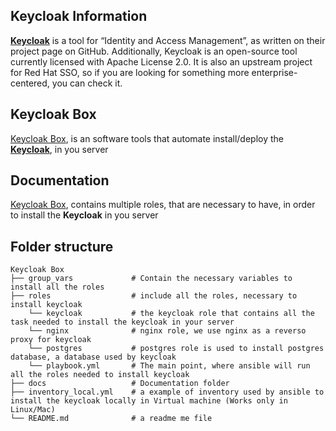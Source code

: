 ## Keycloak Information

[__Keycloak__](https://www.keycloak.org/) is a tool for “Identity and Access Management”, as written on their project page on GitHub. Additionally, Keycloak is an open-source tool currently licensed with Apache License 2.0. It is also an upstream project for Red Hat SSO, so if you are looking for something more enterprise-centered, you can check it.

## Keycloak Box

[Keycloak Box](https://gitlab.com/e.kacaj/keycloak-box), is an software tools that automate install/deploy the [__Keycloak__](https://www.keycloak.org/), in you server

## Documentation
[Keycloak Box](https://gitlab.com/e.kacaj/keycloak-box), contains multiple roles, that are necessary to have, in order to install the __Keycloak__ in you server

## Folder structure

    Keycloak Box
    ├── group_vars             # Contain the necessary variables to install all the roles 
    ├── roles                  # include all the roles, necessary to install keycloak 
        └── keycloak           # the keycloak role that contains all the task needed to install the keycloak in your server
        └── nginx              # nginx role, we use nginx as a reverso proxy for keycloak
        └── postgres           # postgres role is used to install postgres database, a database used by keycloak
        └── playbook.yml       # The main point, where ansible will run all the roles needed to install keycloak
    ├── docs                   # Documentation folder
    ├── inventory_local.yml    # a example of inventory used by ansible to install the keycloak locally in Virtual machine (Works only in Linux/Mac)
    └── README.md              # a readme me file

